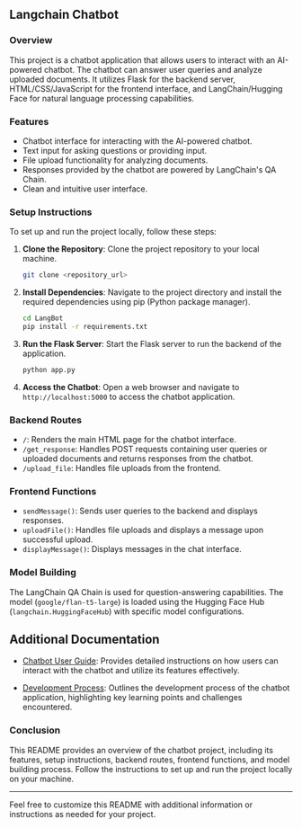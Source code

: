 ## Langchain Chatbot

### Overview

This project is a chatbot application that allows users to interact with an AI-powered chatbot. The chatbot can answer user queries and analyze uploaded documents. It utilizes Flask for the backend server, HTML/CSS/JavaScript for the frontend interface, and LangChain/Hugging Face for natural language processing capabilities.

### Features

- Chatbot interface for interacting with the AI-powered chatbot.
- Text input for asking questions or providing input.
- File upload functionality for analyzing documents.
- Responses provided by the chatbot are powered by LangChain's QA Chain.
- Clean and intuitive user interface.

### Setup Instructions

To set up and run the project locally, follow these steps:

1. **Clone the Repository**: Clone the project repository to your local machine.

   ```bash
   git clone <repository_url>
   ```

2. **Install Dependencies**: Navigate to the project directory and install the required dependencies using pip (Python package manager).

   ```bash
   cd LangBot
   pip install -r requirements.txt
   ```

3. **Run the Flask Server**: Start the Flask server to run the backend of the application.

   ```bash
   python app.py
   ```

4. **Access the Chatbot**: Open a web browser and navigate to `http://localhost:5000` to access the chatbot application.

### Backend Routes

- `/`: Renders the main HTML page for the chatbot interface.
- `/get_response`: Handles POST requests containing user queries or uploaded documents and returns responses from the chatbot.
- `/upload_file`: Handles file uploads from the frontend.

### Frontend Functions

- `sendMessage()`: Sends user queries to the backend and displays responses.
- `uploadFile()`: Handles file uploads and displays a message upon successful upload.
- `displayMessage()`: Displays messages in the chat interface.

### Model Building

The LangChain QA Chain is used for question-answering capabilities. The model (`google/flan-t5-large`) is loaded using the Hugging Face Hub (`langchain.HuggingFaceHub`) with specific model configurations.

## Additional Documentation

- [Chatbot User Guide](Chatbot-User-Guide.md): Provides detailed instructions on how users can interact with the chatbot and utilize its features effectively.

- [Development Process](Development-Process.md): Outlines the development process of the chatbot application, highlighting key learning points and challenges encountered.

### Conclusion

This README provides an overview of the chatbot project, including its features, setup instructions, backend routes, frontend functions, and model building process. Follow the instructions to set up and run the project locally on your machine.

---

Feel free to customize this README with additional information or instructions as needed for your project.
